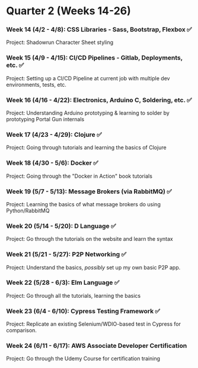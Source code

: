 # Quarter 2 (Weeks 14-26)

### Week 14 (4/2 - 4/8):  CSS Libraries - Sass, Bootstrap, Flexbox :white_check_mark:
Project:  Shadowrun Character Sheet styling

### Week 15 (4/9 - 4/15):  CI/CD Pipelines - Gitlab, Deployments, etc. :white_check_mark:
Project:  Setting up a CI/CD Pipeline at current job with multiple dev environments, tests, etc.

### Week 16 (4/16 - 4/22):  Electronics, Arduino C, Soldering, etc. :white_check_mark:
Project:  Understanding Arduino prototyping & learning to solder by prototyping Portal Gun internals

### Week 17 (4/23 - 4/29):  Clojure :white_check_mark:
Project:  Going through tutorials and learning the basics of Clojure

### Week 18 (4/30 - 5/6):  Docker :white_check_mark:
Project:  Going through the "Docker in Action" book tutorials

### Week 19 (5/7 - 5/13):  Message Brokers (via RabbitMQ) :white_check_mark:
Project:  Learning the basics of what message brokers do using Python/RabbitMQ

### Week 20 (5/14 - 5/20):  D Language :white_check_mark:
Project:  Go through the tutorials on the website and learn the syntax

### Week 21 (5/21 - 5/27):  P2P Networking :white_check_mark:
Project:  Understand the basics, _possibly_ set up my own basic P2P app.

### Week 22 (5/28 - 6/3):  Elm Language :white_check_mark:
Project:  Go through all the tutorials, learning the basics

### Week 23 (6/4 - 6/10):  Cypress Testing Framework :white_check_mark:
Project:  Replicate an existing Selenium/WDIO-based test in Cypress for comparison.

### Week 24 (6/11 - 6/17):  AWS Associate Developer Certification
Project:  Go through the Udemy Course for certification training
